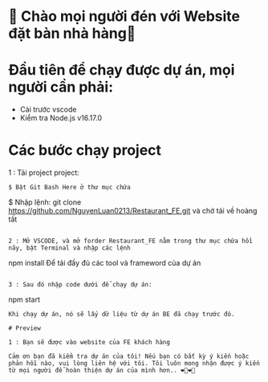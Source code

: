 # 💖 Chào mọi người đén với Website đặt bàn nhà hàng💖

# Đầu tiên để chạy được dự án, mọi người cần phải:
- Cài trước vscode
- Kiểm tra Node.js v16.17.0

# Các bước chạy project
1 : Tải project project:
```
$ Bật Git Bash Here ở thư mục chứa
```
$ Nhập lệnh: git clone https://github.com/NguyenLuan0213/Restaurant_FE.git và chờ tải về hoàng tất
```

2 : Mở VSCODE, và mở forder Restaurant_FE nằm trong thư mục chứa hồi nãy, bật Terminal và nhập các lệnh  
```
npm install 
Để tải đầy đủ các tool và frameword của dự án
```

3 : Sau đó nhập code dưới để chạy dự án:
```
npm start

```
Khi chạy dự án, nó sẽ lấy dữ liệu từ dự án BE đã chạy trước đó.

# Preview

1 : Bạn sẽ được vào website của FE khách hàng

Cảm ơn bạn đã kiểm tra dự án của tôi! Nếu bạn có bất kỳ ý kiến ​​​​hoặc phản hồi nào, vui lòng liên hệ với tôi. Tôi luôn mong nhận được ý kiến ​​từ mọi người để hoàn thiện dự án của mình hơn.. ❤️‍🔥❤️‍🔥




